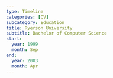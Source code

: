 ```yaml
---
type: Timeline
categories: [CV]
subcategory: Education
title: Ryerson University
subtitle: Bachelor of Computer Science
start:
  year: 1999
  month: Sep
end: 
  year: 2003
  month: Apr
---
```

